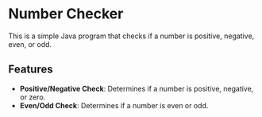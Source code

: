 # Number Checker

This is a simple Java program that checks if a number is positive, negative, even, or odd.

## Features

- **Positive/Negative Check**: Determines if a number is positive, negative, or zero.
- **Even/Odd Check**: Determines if a number is even or odd.
